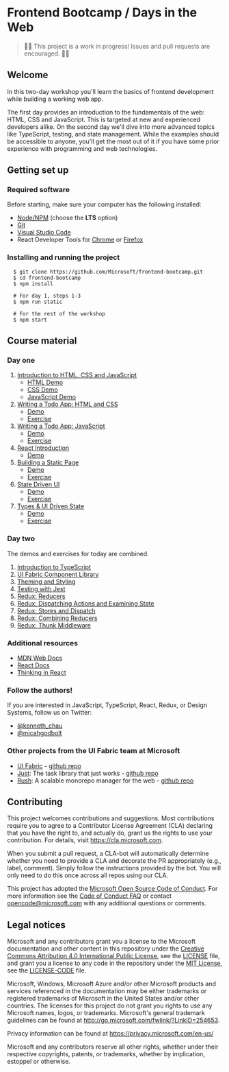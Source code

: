# Frontend Bootcamp / Days in the Web

> 🚨🚨 This project is a work in progress! Issues and pull requests are encouraged. 🚨🚨

## Welcome

In this two-day workshop you'll learn the basics of frontend development while building a working web app.

The first day provides an introduction to the fundamentals of the web: HTML, CSS and JavaScript. This is targeted at new and experienced developers alike. On the second day we'll dive into more advanced topics like TypeScript, testing, and state management. While the examples should be accessible to anyone, you'll get the most out of it if you have some prior experience with programming and web technologies.

## Getting set up

### Required software
Before starting, make sure your computer has the following installed:
- [Node/NPM](https://nodejs.org/en/) (choose the **LTS** option)
- [Git](https://git-scm.com/downloads)
- [Visual Studio Code](https://code.visualstudio.com)
- React Developer Tools for [Chrome](https://chrome.google.com/webstore/detail/react-developer-tools/fmkadmapgofadopljbjfkapdkoienihi?hl=en) or [Firefox](https://addons.mozilla.org/en-US/firefox/addon/react-devtools/)

### Installing and running the project
```
  $ git clone https://github.com/Microsoft/frontend-bootcamp.git
  $ cd frontend-bootcamp
  $ npm install

  # For day 1, steps 1-3
  $ npm run static
 
  # For the rest of the workshop
  $ npm start
```

## Course material

### Day one

1. [Introduction to HTML, CSS and JavaScript](step1-01)
   - [HTML Demo](step1-01/html-demo)
   - [CSS Demo](step1-01/css-demo)
   - [JavaScript Demo](step1-01/js-demo)
2. [Writing a Todo App: HTML and CSS](step1-02)
   - [Demo](step1-02/demo)
   - [Exercise](step1-02/exercise)
3. [Writing a Todo App: JavaScript](step1-03)
   - [Demo](step1-03/demo)
   - [Exercise](step1-03/exercise)
4. [React Introduction](step1-04)
   - [Demo](step1-04/demo)
5. [Building a Static Page](step1-05)
   - [Demo](step1-05/demo)
   - [Exercise](step1-05/exercise)
6. [State Driven UI](step1-06)
   - [Demo](step1-06/demo)
   - [Exercise](step1-06/exercise)
7. [Types & UI Driven State](step1-07)
   - [Demo](step1-07/demo)
   - [Exercise](step1-07/exercise)

### Day two

The demos and exercises for today are combined.

1. [Introduction to TypeScript](step2-01)
2. [UI Fabric Component Library](step2-02)
3. [Theming and Styling](step2-03)
4. [Testing with Jest](step2-04)
5. [Redux: Reducers](step2-05)
6. [Redux: Dispatching Actions and Examining State](step2-06)
7. [Redux: Stores and Dispatch](step2-07)
8. [Redux: Combining Reducers](step2-08)
9. [Redux: Thunk Middleware](step2-09)

### Additional resources
- [MDN Web Docs](https://developer.mozilla.org/en-US/)
- [React Docs](https://reactjs.org/docs/getting-started.html)
- [Thinking in React](https://reactjs.org/docs/thinking-in-react.html)

### Follow the authors!

If you are interested in JavaScript, TypeScript, React, Redux, or Design Systems, follow us on Twitter:
- [@kenneth_chau](https://twitter.com/kenneth_chau)
- [@micahgodbolt](https://twitter.com/micahgodbolt)

### Other projects from the UI Fabric team at Microsoft
- [UI Fabric](https://developer.microsoft.com/en-us/fabric) - [github repo](https://github.com/officedev/office-ui-fabric-react)
- [Just](https://microsoft.github.io/just): The task library that just works - [github repo](https://github.com/Microsoft/just)
- [Rush](https://rushjs.io): A scalable monorepo manager for the web - [github repo](https://github.com/Microsoft/web-build-tools/)

## Contributing

This project welcomes contributions and suggestions. Most contributions require you to agree to a
Contributor License Agreement (CLA) declaring that you have the right to, and actually do, grant us
the rights to use your contribution. For details, visit https://cla.microsoft.com.

When you submit a pull request, a CLA-bot will automatically determine whether you need to provide
a CLA and decorate the PR appropriately (e.g., label, comment). Simply follow the instructions
provided by the bot. You will only need to do this once across all repos using our CLA.

This project has adopted the [Microsoft Open Source Code of Conduct](https://opensource.microsoft.com/codeofconduct/).
For more information see the [Code of Conduct FAQ](https://opensource.microsoft.com/codeofconduct/faq/) or
contact [opencode@microsoft.com](mailto:opencode@microsoft.com) with any additional questions or comments.

## Legal notices

Microsoft and any contributors grant you a license to the Microsoft documentation and other content
in this repository under the [Creative Commons Attribution 4.0 International Public License](https://creativecommons.org/licenses/by/4.0/legalcode),
see the [LICENSE](LICENSE) file, and grant you a license to any code in the repository under the [MIT License](https://opensource.org/licenses/MIT), see the
[LICENSE-CODE](LICENSE-CODE) file.

Microsoft, Windows, Microsoft Azure and/or other Microsoft products and services referenced in the documentation
may be either trademarks or registered trademarks of Microsoft in the United States and/or other countries.
The licenses for this project do not grant you rights to use any Microsoft names, logos, or trademarks.
Microsoft's general trademark guidelines can be found at http://go.microsoft.com/fwlink/?LinkID=254653.

Privacy information can be found at https://privacy.microsoft.com/en-us/

Microsoft and any contributors reserve all other rights, whether under their respective copyrights, patents,
or trademarks, whether by implication, estoppel or otherwise.
